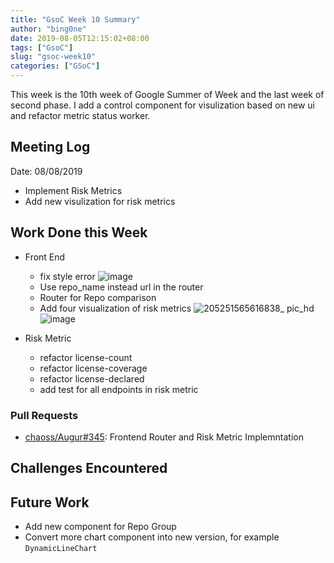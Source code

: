 ```yaml
---
title: "GsoC Week 10 Summary"
author: "bing0ne"
date: 2019-08-05T12:15:02+08:00
tags: ["GsoC"]
slug: "gsoc-week10"
categories: ["GSoC"]
---
```


This week is the 10th week of Google Summer of Week and the last week of second phase. I add a control component for visulization based on new ui and refactor metric status worker. 

<!--more-->

## Meeting Log

Date: 08/08/2019

- Implement Risk Metrics
- Add new visulization for risk metrics


## Work Done this Week

- Front End
  - fix style error 
    ![image](https://user-images.githubusercontent.com/15957393/62835633-4a089d80-bc8d-11e9-895f-7efc946b06c4.png)
  - Use repo_name instead url in the router 
  - Router for Repo comparison 
  - Add four visualization of risk metrics 
    ![205251565616838_ pic_hd](https://user-images.githubusercontent.com/15957393/62869452-77675100-bd4a-11e9-8149-ba2e11a42514.jpg)
    ![image](https://user-images.githubusercontent.com/15957393/62873538-2eb39600-bd52-11e9-8d08-32f62abcec92.png)

- Risk Metric 
  - refactor license-count
  - refactor license-coverage
  - refactor license-declared 
  - add test for all endpoints in risk metric 




### Pull Requests
- [chaoss/Augur#345](https://github.com/chaoss/augur/pull/345): Frontend Router and Risk Metric Implemntation 

## Challenges Encountered


## Future Work 
- Add new component for Repo Group 
- Convert more chart component into new version, for example `DynamicLineChart`